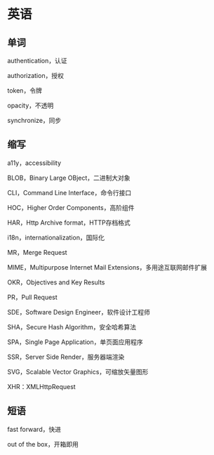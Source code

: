 # 英语

## 单词

authentication，认证

authorization，授权

token，令牌

opacity，不透明

synchronize，同步

## 缩写

a11y，accessibility

BLOB，Binary Large OBject，二进制大对象

CLI，Command Line Interface，命令行接口

HOC，Higher Order Components，高阶组件

HAR，Http Archive format，HTTP存档格式

i18n，internationalization，国际化

MR，Merge Request

MIME，Multipurpose Internet Mail Extensions，多用途互联网邮件扩展

OKR，Objectives and Key Results

PR，Pull Request

SDE，Software Design Engineer，软件设计工程师

SHA，Secure Hash Algorithm，安全哈希算法

SPA，Single Page Application，单页面应用程序

SSR，Server Side Render，服务器端渲染

SVG，Scalable Vector Graphics，可缩放矢量图形

XHR：XMLHttpRequest

## 短语

fast forward，快进

out of the box，开箱即用

